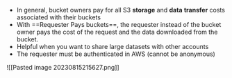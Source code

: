 - In general, bucket owners pay for all S3 **storage** and **data** **transfer** costs associated with their buckets
- With ==Requester Pays buckets==, the requester instead of the bucket owner pays the cost of the request and the data downloaded from the bucket.
- Helpful when you want to share large datasets with other accounts
- The requester must be authenticated in AWS (cannot be anonymous)

![[Pasted image 20230815215627.png]]